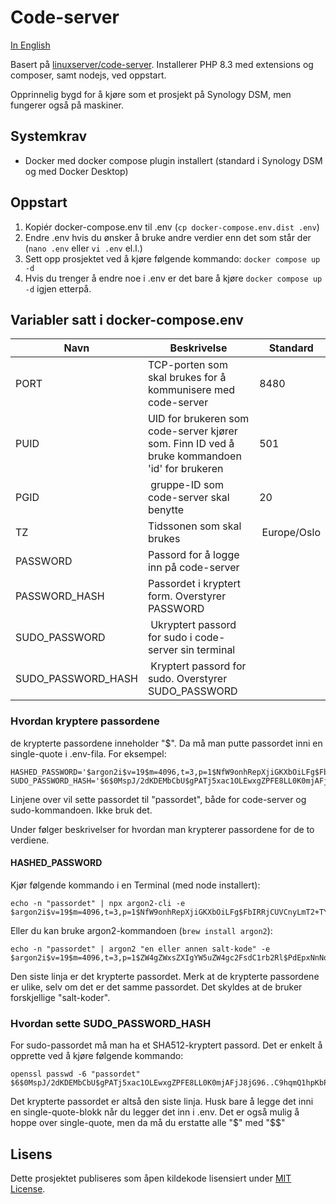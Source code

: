 # Code-server

[In English](README.en.md)

Basert på [linuxserver/code-server](https://hub.docker.com/r/linuxserver/code-server). Installerer PHP 8.3 med extensions og composer, samt nodejs, ved oppstart.

Opprinnelig bygd for å kjøre som et prosjekt på Synology DSM, men fungerer også på maskiner.

## Systemkrav

* Docker med docker compose plugin installert (standard i Synology DSM og med Docker Desktop)

## Oppstart

1. Kopiér docker-compose.env til .env (``cp docker-compose.env.dist .env``)
1. Endre .env hvis du ønsker å bruke andre verdier enn det som står der (``nano .env`` eller ``vi .env`` el.l.)
1. Sett opp prosjektet ved å kjøre følgende kommando:
``docker compose up -d``
1. Hvis du trenger å endre noe i .env er det bare å kjøre ``docker compose up -d`` igjen etterpå.

## Variabler satt i docker-compose.env

| Navn | Beskrivelse | Standard |
| ----------- | ----------- | ----------- |
| PORT | TCP-porten som skal brukes for å kommunisere med code-server | 8480 |
| PUID | UID for brukeren som code-server kjører som. Finn ID ved å bruke kommandoen 'id' for brukeren | 501 |
| PGID | gruppe-ID som code-server skal benytte | 20 |
| TZ | Tidssonen som skal brukes | Europe/Oslo |
| PASSWORD | Passord for å logge inn på code-server |  |
| PASSWORD_HASH | Passordet i kryptert form. Overstyrer PASSWORD | |
| SUDO_PASSWORD | Ukryptert passord for sudo i code-server sin terminal |  |
| SUDO_PASSWORD_HASH | Kryptert passord for sudo. Overstyrer SUDO_PASSWORD | |


### Hvordan kryptere passordene

de krypterte passordene inneholder "$". Da må man putte passordet inni en single-quote i .env-fila. For eksempel: 
```
HASHED_PASSWORD='$argon2i$v=19$m=4096,t=3,p=1$NfW9onhRepXjiGKXbOiLFg$FbIRRjCUVCnyLmT2+TYZq+xtEsBoSEMeweTyruqW8Lw'
SUDO_PASSWORD_HASH='$6$0MspJ/2dKDEMbCbU$gPATj5xac1OLEwxgZPFE8LL0K0mjAFjJ8jG96..C9hqmQ1hpKbP5cnYY/qlv3LuKoYr.Gm.3kUxDq/CMKs1wk/'
```
Linjene over vil sette passordet til "passordet", både for code-server og sudo-kommandoen. Ikke bruk det.

Under følger beskrivelser for hvordan man krypterer passordene for de to verdiene.

#### HASHED_PASSWORD

Kjør følgende kommando i en Terminal (med node installert):

```
echo -n "passordet" | npx argon2-cli -e
$argon2i$v=19$m=4096,t=3,p=1$NfW9onhRepXjiGKXbOiLFg$FbIRRjCUVCnyLmT2+TYZq+xtEsBoSEMeweTyruqW8Lw
```
Eller du kan bruke argon2-kommandoen (``brew install argon2``):
```
echo -n "passordet" | argon2 "en eller annen salt-kode" -e
$argon2i$v=19$m=4096,t=3,p=1$ZW4gZWxsZXIgYW5uZW4gc2FsdC1rb2Rl$PdEpxNnNoDwO2/kTZR5mXYXTiE69xImVmUqNvGrwYQ4
```

Den siste linja er det krypterte passordet. Merk at de krypterte passordene er ulike, selv om det er det samme passordet. Det skyldes at de bruker forskjellige "salt-koder".

### Hvordan sette SUDO_PASSWORD_HASH

For sudo-passordet må man ha et SHA512-kryptert passord. Det er enkelt å opprette ved å kjøre følgende kommando:
```
openssl passwd -6 "passordet"
$6$0MspJ/2dKDEMbCbU$gPATj5xac1OLEwxgZPFE8LL0K0mjAFjJ8jG96..C9hqmQ1hpKbP5cnYY/qlv3LuKoYr.Gm.3kUxDq/CMKs1wk/
```
Det krypterte passordet er altså den siste linja. Husk bare å legge det inni en single-quote-blokk når du legger det inn i .env. Det er også mulig å hoppe over single-quote, men da må du erstatte alle "$" med "$$"

## Lisens

Dette prosjektet publiseres som åpen kildekode lisensiert under [MIT License](LICENSE.md).
